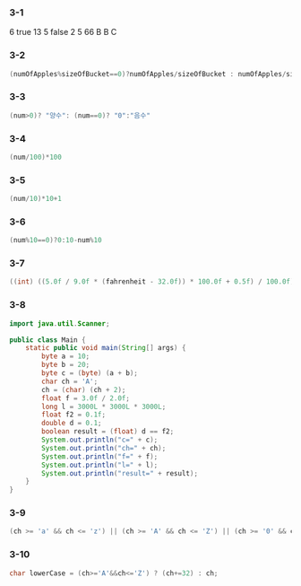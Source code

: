 ### 3-1

6
true
13
5
false
2
5
66
B
B
C

### 3-2

```java
(numOfApples%sizeOfBucket==0)?numOfApples/sizeOfBucket : numOfApples/sizeOfBucket+1
```

### 3-3

```java
(num>0)? "양수": (num==0)? "0":"음수"
```

### 3-4

```java
(num/100)*100
```

### 3-5

```java
(num/10)*10+1
```

### 3-6

```java
(num%10==0)?0:10-num%10
```

### 3-7

```java
((int) ((5.0f / 9.0f * (fahrenheit - 32.0f)) * 100.0f + 0.5f) / 100.0f)
```

### 3-8

```java
import java.util.Scanner;

public class Main {
    static public void main(String[] args) {
        byte a = 10;
        byte b = 20;
        byte c = (byte) (a + b);
        char ch = 'A';
        ch = (char) (ch + 2);
        float f = 3.0f / 2.0f;
        long l = 3000L * 3000L * 3000L;
        float f2 = 0.1f;
        double d = 0.1;
        boolean result = (float) d == f2;
        System.out.println("c=" + c);
        System.out.println("ch=" + ch);
        System.out.println("f=" + f);
        System.out.println("l=" + l);
        System.out.println("result=" + result);
    }
}
```

### 3-9

```java
(ch >= 'a' && ch <= 'z') || (ch >= 'A' && ch <= 'Z') || (ch >= '0' && ch <= '9')
```

### 3-10

```java
char lowerCase = (ch>='A'&&ch<='Z') ? (ch+=32) : ch;
```